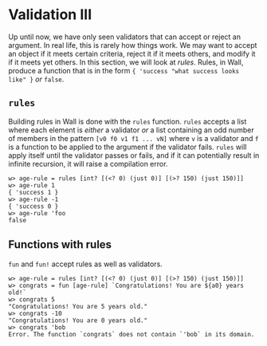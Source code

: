 # Validation III

Up until now, we have only seen validators that can accept or reject an argument.  In real life, this is rarely how things work.  We may want to accept an object if it meets certain criteria, reject it if it meets others, and modify it if it meets yet others.  In this section, we will look at *rules*. Rules, in Wall, produce a function that is in the form `{ 'success "what success looks like" }` *or* `false`.

## `rules`

Building rules in Wall is done with the `rules` function. `rules` accepts a list where each element is *either* a validator *or* a list containing an odd number of members in the pattern `[v0 f0 v1 f1 ... vN]` where `v` is a validator and `f` is a function to be applied to the argument if the validator fails.  `rules` will apply itself until the validator passes or fails, and if it can potentially result in infinite recursion, it will raise a compilation error.

```
w> age-rule = rules [int? [(<? 0) (just 0)] [(>? 150) (just 150)]]
w> age-rule 1
{ 'success 1 }
w> age-rule -1
{ 'success 0 }
w> age-rule 'foo
false
```

## Functions with rules

`fun` and `fun!` accept rules as well as validators.

```
w> age-rule = rules [int? [(<? 0) (just 0)] [(>? 150) (just 150)]]
w> congrats = fun [age-rule] `Congratulations! You are ${a0} years old!`
w> congrats 5
"Congratulations! You are 5 years old."
w> congrats -10
"Congratulations! You are 0 years old."
w> congrats 'bob
Error. The function `congrats` does not contain `'bob` in its domain.
```
